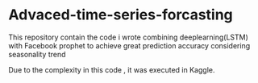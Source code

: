 # Advaced-time-series-forcasting

This repository contain the code i wrote combining deeplearning(LSTM) with Facebook prophet to achieve great prediction accuracy considering seasonality trend


Due to the complexity in this code , it was executed in Kaggle.
